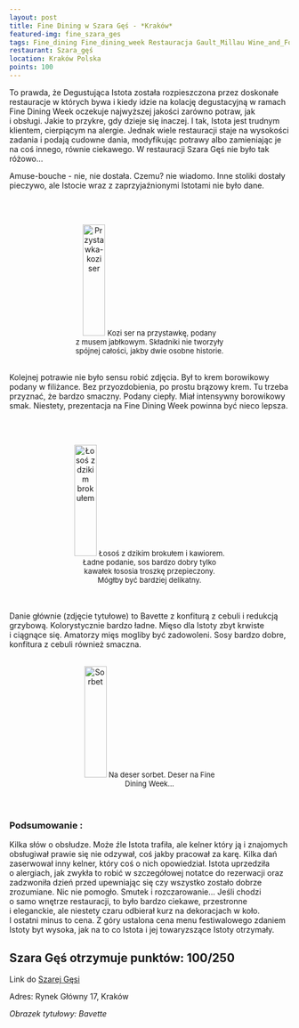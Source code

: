 ```yaml
---
layout: post
title: Fine Dining w Szara Gęś - *Kraków*
featured-img: fine_szara_ges
tags: Fine_dining Fine_dining_week Restauracja Gault_Millau Wine_and_Food_Noble_Night
restaurant: Szara_gęś
location: Kraków Polska
points: 100
---
```

To prawda, że Degustująca Istota została rozpieszczona przez doskonałe restauracje w&nbsp;których bywa i&nbsp;kiedy
 idzie na kolację degustacyjną w&nbsp;ramach Fine Dining Week oczekuje najwyższej jakości zarówno potraw, jak i&nbsp;obsługi.
  Jakie to przykre, gdy dzieje się inaczej. I&nbsp;tak, Istota jest trudnym klientem, cierpiącym na alergie.
  Jednak wiele restauracji staje na wysokości zadania i&nbsp;podają cudowne dania, modyfikując potrawy
  albo zamieniając je na coś innego, równie ciekawego. W&nbsp;restauracji Szara Gęś nie było tak różowo...

Amuse-bouche - nie, nie dostała. Czemu? nie wiadomo. Inne stoliki dostały pieczywo,
 ale Istocie wraz z&nbsp;zaprzyjaźnionymi Istotami nie było dane.

<br />&ensp;&ensp;&ensp;
<center><div style="width:55%">
   <img src="{{site.img_url}}/assets/img/posts/kozi_ser.jpg" alt="Przystawka-kozi ser" height="200px" width="40px" />
   <font size="2">
       Kozi ser na przystawkę, podany z&nbsp;musem jabłkowym. Składniki nie tworzyły spójnej całości,
       jakby dwie osobne historie.
   </font>
</div></center>
<br />

Kolejnej potrawie nie było sensu robić zdjęcia. Był to krem borowikowy podany w&nbsp;filiżance.
 Bez przyozdobienia, po prostu brązowy krem. Tu trzeba przyznać, że bardzo smaczny.
  Podany ciepły. Miał intensywny borowikowy smak. Niestety, prezentacja
  na Fine Dining Week powinna być nieco lepsza.

<br />&ensp;&ensp;&ensp;
<center><div style="width:55%">
   <img src="{{site.img_url}}/assets/img/posts/losos_brokul.jpg" alt="Łosoś z dzikim brokułem" height="200px" width="40px" />
   <font size="2">
Łosoś z&nbsp;dzikim brokułem i&nbsp;kawiorem. Ładne podanie, sos bardzo dobry tylko kawałek łososia troszkę przepieczony.
 Mógłby być bardziej delikatny.
   </font>
</div></center>
<br />&ensp;&ensp;&ensp;

Danie głównie (zdjęcie tytułowe) to Bavette z&nbsp;konfiturą z&nbsp;cebuli i&nbsp;redukcją grzybową.
 Kolorystycznie bardzo ładne. Mięso dla Istoty zbyt krwiste i&nbsp;ciągnące się.
  Amatorzy mięs mogliby być zadowoleni.
Sosy bardzo dobre, konfitura z&nbsp;cebuli również smaczna.
<br />&ensp;&ensp;&ensp;
<center><div style="width:55%">
   <img src="{{site.img_url}}/assets/img/posts/sorbet.jpg" alt="Sorbet" height="200px" width="40px" />

   <font size="2">
    Na deser sorbet. Deser na Fine Dining Week...
   </font>
</div></center>
<br />&ensp;&ensp;&ensp;

### Podsumowanie :
Kilka słów o&nbsp;obsłudze. Może źle Istota trafiła, ale kelner który ją i&nbsp;znajomych obsługiwał prawie się nie odzywał,
 coś jakby pracował za karę. Kilka dań zaserwował inny kelner, który coś o&nbsp;nich opowiedział.
 Istota uprzedziła o&nbsp;alergiach, jak zwykła to robić w&nbsp;szczegółowej notatce do rezerwacji
 oraz zadzwoniła dzień przed upewniając się czy wszystko zostało dobrze zrozumiane. Nic nie pomogło.
 Smutek i&nbsp;rozczarowanie...
Jeśli chodzi o&nbsp;samo wnętrze restauracji, to było bardzo ciekawe, przestronne i&nbsp;eleganckie, ale niestety
czaru odbierał kurz na dekoracjach w&nbsp;koło.
I&nbsp;ostatni minus to cena. Z&nbsp;góry ustalona cena menu festiwalowego zdaniem Istoty byt wysoka,
 jak na to co Istota i&nbsp;jej towaryzszące Istoty otrzymały.

## Szara Gęś otrzymuje punktów: **100/250**
Link do [Szarej Gęsi]

Adres:
Rynek Główny 17, Kraków

_Obrazek tytułowy: Bavette_

[Szarej Gęsi]: https://szarages.com/


